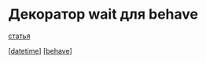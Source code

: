# Декоратор wait для behave

[статья](https://stackoverflow.com/questions/62060041/how-to-add-wait-sleep-decorator-to-steps-functions-behave)

[[datetime]]
[[behave]]

[//begin]: # "Autogenerated link references for markdown compatibility"
[datetime]: datetime "Datetime"
[behave]: behave "Behave"
[//end]: # "Autogenerated link references"